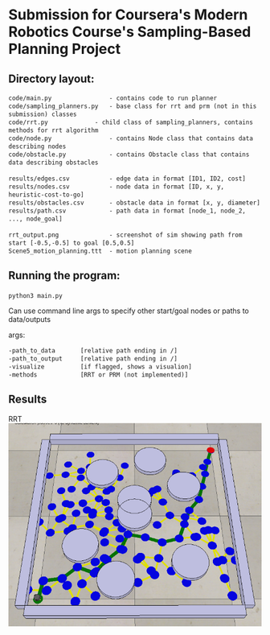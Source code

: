 # Submission for Coursera's Modern Robotics Course's Sampling-Based Planning Project


## Directory layout:
	
	code/main.py                - contains code to run planner
	code/sampling_planners.py   - base class for rrt and prm (not in this submission) classes
	code/rrt.py	            - child class of sampling_planners, contains methods for rrt algorithm
	code/node.py	            - contains Node class that contains data describing nodes
	code/obstacle.py            - contains Obstacle class that contains data describing obstacles

	results/edges.csv           - edge data in format [ID1, ID2, cost]
	results/nodes.csv           - node data in format [ID, x, y, heuristic-cost-to-go]
	results/obstacles.csv       - obstacle data in format [x, y, diameter]
	results/path.csv            - path data in format [node_1, node_2, ..., node_goal]

	rrt_output.png              - screenshot of sim showing path from start [-0.5,-0.5] to goal [0.5,0.5]
	Scene5_motion_planning.ttt  - motion planning scene


## Running the program:
`python3 main.py`

Can use command line args to specify other start/goal nodes or paths to data/outputs
        
args:

	-path_to_data       [relative path ending in /]
	-path_to_output     [relative path ending in /]
	-visualize          [if flagged, shows a visualion]
	-methods            [RRT or PRM (not implemented)]

## Results
RRT
![rrt_results](rrt_output.png)
